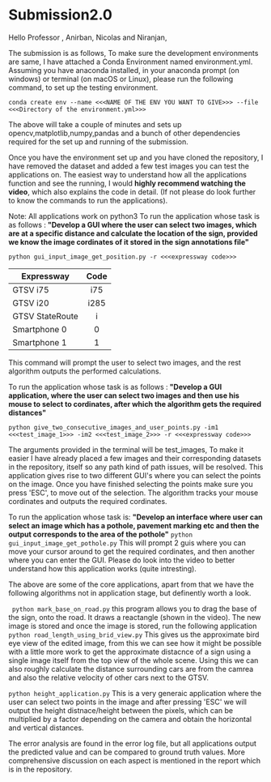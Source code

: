 # Submission2.0

Hello Professor , Anirban, Nicolas and Niranjan,

The submission is as follows, To make sure the development environments are same, I have attached a Conda Environment named environment.yml. Assuming you have anaconda installed, in your anaconda prompt (on windows) or terminal (on macOS or Linux), please run the following command, to set up the testing environment.
```
conda create env --name <<<NAME OF THE ENV YOU WANT TO GIVE>>> --file <<<Directory of the environment.yml>>>
```
The above will take a couple of minutes and sets up opencv,matplotlib,numpy,pandas and a bunch of other dependencies required for the set up and running of the submission.

Once you have the environment set up and you have cloned the repository, I have removed the dataset and added a few test images you can test the applications on. The easiest way to understand how all the applications function and see the running, I would <b>highly recommend watching the video</b>, which also explains the code in detail. (If not please do look further to know the commands to run the applications).


Note: All applications work on python3
To run the application whose task is as follows :<b> "Develop a GUI where the user can select two images, which are at a specific distance and calculate the location of the sign, provided we know the image cordinates of it stored in the sign annotations file"</b>

```
python gui_input_image_get_position.py -r <<<expressway code>>>
```
| Expressway    | Code          |
| ------------- |:-------------:|
| GTSV i75      | i75           |
| GTSV i20      | i285          |
| GTSV StateRoute| i             |
| Smartphone 0 | 0|
|Smartphone 1 | 1| 

This command will prompt the user to select two images, and the rest algorithm outputs the performed calculations.

To run the application whose task is as follows :<b> "Develop a GUI application, where the user can select two images and then use his mouse to select to cordinates, after which the algorithm gets the required distances"</b>
```
python give_two_consecutive_images_and_user_points.py -im1  <<<test_image_1>>> -im2 <<<test_image_2>>> -r <<<expressway code>>>
```
The arguments provided in the terminal will be test_images, To make it easier I have already placed a few images and their corresponding datasets in the repository, itself so any path kind of path issues, will be resolved. This application gives rise to two different GUI's where you can select the points on the image. Once you have finished selecting the points make sure you press 'ESC', to move out of the selection. The algorithm tracks your mouse cordinates and outputs the required cordinates.


To run the application whose task is: <b>"Develop an interface where user can select an image which has a pothole, pavement marking etc and then the output corresponds to the area of the pothole"</b>
``` python gui_input_image_get_pothole.py ``` 
This will prompt 2 guis where you can move your cursor around to get the required cordinates, and then another where you can enter the GUI. Please do look into the video to better understand how this application works (quite intresting).

The above are some of the core applications, apart from that we have the following algorithms not in application stage, but definently worth a look.

``` python mark_base_on_road.py``` 
this program allows you to drag the base of the sign, onto the road. It draws a reactangle (shown in the video). The new image is stored and once the image is stored, run the following application
``` python road_length_using_brid_view.py``` 
This gives us the approximate bird eye view of the edited image, from this we can see how it might be possible with a little more work to get the approximate distacnce of a sign using a single image itself from the top view of the whole scene. Using this we can also roughly calculate the distance surrounding cars are from the camrea and also the relative velocity of other cars next to the GTSV.

``` python height_application.py ```
This is a very generaic application where the user can select two points in the image and after pressing 'ESC' we will output the height distnace/height between the pixels, which can be multiplied by a factor depending on the camera and obtain the horizontal and vertical distances. 


The error analysis are found in the error log file, but all applications output the predicted value and can be compared to ground truth values. More comprehensive discussion on each aspect is mentioned in the report which is in the repository. 
